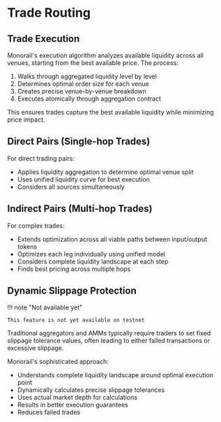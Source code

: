 # Trade Routing

## Trade Execution

Monorail's execution algorithm analyzes available liquidity across all venues, starting from the best available price. The process:

1. Walks through aggregated liquidity level by level
2. Determines optimal order size for each venue
3. Creates precise venue-by-venue breakdown
4. Executes atomically through aggregation contract

This ensures trades capture the best available liquidity while minimizing price impact.

## Direct Pairs (Single-hop Trades)

For direct trading pairs:

- Applies liquidity aggregation to determine optimal venue split
- Uses unified liquidity curve for best execution
- Considers all sources simultaneously

## Indirect Pairs (Multi-hop Trades)

For complex trades:

- Extends optimization across all viable paths between input/output tokens
- Optimizes each leg individually using unified model
- Considers complete liquidity landscape at each step
- Finds best pricing across multiple hops

## Dynamic Slippage Protection

!!! note "Not available yet"

    This feature is not yet available on testnet

Traditional aggregators and AMMs typically require traders to set fixed slippage tolerance values, often leading to either failed transactions or excessive slippage.

Monorail's sophisticated approach:

- Understands complete liquidity landscape around optimal execution point
- Dynamically calculates precise slippage tolerances
- Uses actual market depth for calculations
- Results in better execution guarantees
- Reduces failed trades
